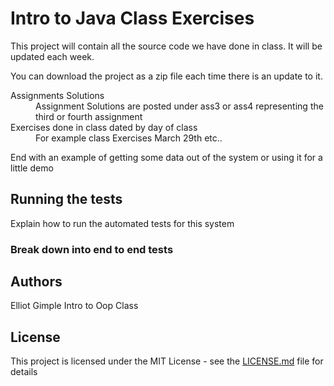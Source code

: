 # Intro to Java Class Exercises


This project will contain all the source code we have done in class. It will be updated each week.

You can download the project as a zip file each time there is an update to it.

<dl>
  <dt>Assignments Solutions<dt>
  <dd>Assignment Solutions are posted under ass3 or ass4 representing the third or fourth assignment</dd>

  <dt>Exercises done in class dated by day of class</dt>
  <dd> For example class Exercises March 29th etc.. </dd>
</dl>


End with an example of getting some data out of the system or using it for a little demo

## Running the tests

Explain how to run the automated tests for this system

### Break down into end to end tests


## Authors

Elliot Gimple Intro to Oop Class 



## License

This project is licensed under the MIT License - see the [LICENSE.md](LICENSE.md) file for details

